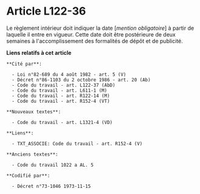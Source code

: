 # Article L122-36

Le règlement intérieur doit indiquer la date [*mention obligatoire*] à partir de laquelle il entre en vigueur. Cette date
doit être postérieure de deux semaines à l'accomplissement des formalités de dépôt et de publicité.

**Liens relatifs à cet article**

	**Cité par**:

	  - Loi n°82-689 du 4 août 1982 - art. 5 (V)
	  - Décret n°86-1103 du 2 octobre 1986 - art. 20 (Ab)
	  - Code du travail - art. L122-37 (AbD)
	  - Code du travail - art. L611-1 (M)
	  - Code du travail - art. R122-14 (M)
	  - Code du travail - art. R152-4 (VT)

	**Nouveaux textes**:

	  - Code du travail - art. L1321-4 (VD)

	**Liens**:

	  - TXT_ASSOCIE: Code du travail - art. R152-4 (V)

	**Anciens textes**:

	  - Code du travail 1022 a AL. 5

	**Codifié par**:

	  - Décret n°73-1046 1973-11-15
